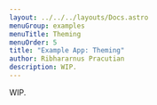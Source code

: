 ```yaml
---
layout: ../../../layouts/Docs.astro
menuGroup: examples
menuTitle: Theming
menuOrder: 5
title: "Example App: Theming"
author: Ribhararnus Pracutian
description: WIP.
---
```


WIP.
